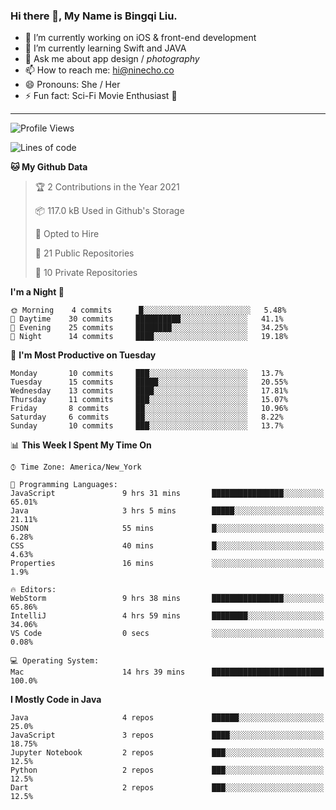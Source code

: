 ### Hi there 👋, My Name is Bingqi Liu.

- 🔭 I’m currently working on iOS & front-end development
- 🌱 I’m currently learning Swift and JAVA
- 💬 Ask me about app design / *photography*
- 📫 How to reach me: hi@ninecho.co
- 😄 Pronouns: She / Her
- ⚡ Fun fact: Sci-Fi Movie Enthusiast 🚀

---

<!--START_SECTION:waka-->
![Profile Views](http://img.shields.io/badge/Profile%20Views-5-blue)

![Lines of code](https://img.shields.io/badge/From%20Hello%20World%20I%27ve%20Written-805970%20lines%20of%20code-blue)

**🐱 My Github Data** 

> 🏆 2 Contributions in the Year 2021
 > 
> 📦 117.0 kB Used in Github's Storage 
 > 
> 💼 Opted to Hire
 > 
> 📜 21 Public Repositories 
 > 
> 🔑 10 Private Repositories  
 > 
**I'm a Night 🦉** 

```text
🌞 Morning    4 commits      █░░░░░░░░░░░░░░░░░░░░░░░░   5.48% 
🌆 Daytime    30 commits     ██████████░░░░░░░░░░░░░░░   41.1% 
🌃 Evening    25 commits     ████████░░░░░░░░░░░░░░░░░   34.25% 
🌙 Night      14 commits     ████░░░░░░░░░░░░░░░░░░░░░   19.18%

```
📅 **I'm Most Productive on Tuesday** 

```text
Monday       10 commits     ███░░░░░░░░░░░░░░░░░░░░░░   13.7% 
Tuesday      15 commits     █████░░░░░░░░░░░░░░░░░░░░   20.55% 
Wednesday    13 commits     ████░░░░░░░░░░░░░░░░░░░░░   17.81% 
Thursday     11 commits     ███░░░░░░░░░░░░░░░░░░░░░░   15.07% 
Friday       8 commits      ██░░░░░░░░░░░░░░░░░░░░░░░   10.96% 
Saturday     6 commits      ██░░░░░░░░░░░░░░░░░░░░░░░   8.22% 
Sunday       10 commits     ███░░░░░░░░░░░░░░░░░░░░░░   13.7%

```


📊 **This Week I Spent My Time On** 

```text
⌚︎ Time Zone: America/New_York

💬 Programming Languages: 
JavaScript               9 hrs 31 mins       ████████████████░░░░░░░░░   65.01% 
Java                     3 hrs 5 mins        █████░░░░░░░░░░░░░░░░░░░░   21.11% 
JSON                     55 mins             █░░░░░░░░░░░░░░░░░░░░░░░░   6.28% 
CSS                      40 mins             █░░░░░░░░░░░░░░░░░░░░░░░░   4.63% 
Properties               16 mins             ░░░░░░░░░░░░░░░░░░░░░░░░░   1.9%

🔥 Editors: 
WebStorm                 9 hrs 38 mins       ████████████████░░░░░░░░░   65.86% 
IntelliJ                 4 hrs 59 mins       ████████░░░░░░░░░░░░░░░░░   34.06% 
VS Code                  0 secs              ░░░░░░░░░░░░░░░░░░░░░░░░░   0.08%

💻 Operating System: 
Mac                      14 hrs 39 mins      █████████████████████████   100.0%

```

**I Mostly Code in Java** 

```text
Java                     4 repos             ██████░░░░░░░░░░░░░░░░░░░   25.0% 
JavaScript               3 repos             ████░░░░░░░░░░░░░░░░░░░░░   18.75% 
Jupyter Notebook         2 repos             ███░░░░░░░░░░░░░░░░░░░░░░   12.5% 
Python                   2 repos             ███░░░░░░░░░░░░░░░░░░░░░░   12.5% 
Dart                     2 repos             ███░░░░░░░░░░░░░░░░░░░░░░   12.5%

```



<!--END_SECTION:waka-->
